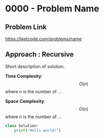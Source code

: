 # 0000 - Problem Name

## Problem Link

https://leetcode.com/problems/name

## Approach : Recursive

Short description of solution.

**Time Complexity**: $$O(n)$$
where n is the number of ...

**Space Complexity**: $$O(n)$$
where n is the number of ...

<TabItem value="python" label="Python">

```python
class Solution:
    print("Hello world!")
```
</TabItem>
